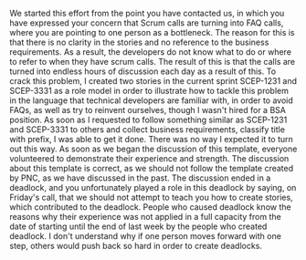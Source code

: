 We started this effort from the point you have contacted us, in which you have expressed your concern that Scrum calls are turning into FAQ calls, where you are pointing to one person as a bottleneck. The reason for this is that there is no clarity in the stories and no reference to the business requirements. As a result, the developers do not know what to do or where to refer to when they have scrum calls. The result of this is that the calls are turned into endless hours of discussion each day as a result of this. To crack this problem, I created two stories in the current sprint SCEP-1231 and SCEP-3331 as a role model in order to illustrate how to tackle this problem in the language that technical developers are familiar with, in order to avoid FAQs, as well as try to reinvent ourselves, though I wasn't hired for a BSA position. As soon as I requested to follow something similar as SCEP-1231 and SCEP-3331 to others and collect business requirements, classify title with prefix, I was able to get it done. There was no way I expected it to turn out this way. As soon as we began the discussion of this template, everyone volunteered to demonstrate their experience and strength. The discussion about this template is correct, as we should not follow the template created by PNC, as we have discussed in the past. The discussion ended in a deadlock, and you unfortunately played a role in this deadlock by saying, on Friday's call, that we should not attempt to teach you how to create stories, which contributed to the deadlock.
People who caused deadlock know the reasons why their experience was not applied in a full capacity from the date of starting until the end of last week by the people who created deadlock. I don't understand why if one person moves forward with one step, others would push back so hard in order to create deadlocks.
